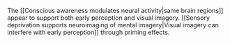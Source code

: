 ---
---

The [[Conscious awareness modulates neural activity|same brain regions]] appear to support both early perception and visual imagery. [[Sensory deprivation supports neuroimaging of mental imagery|Visual imagery can interfere with early perception]] through priming effects.